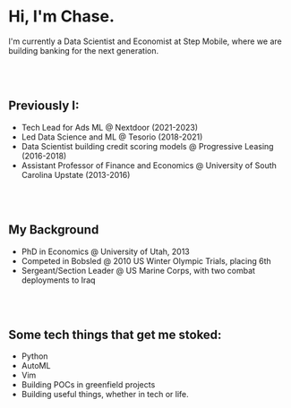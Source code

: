 # Hi, I'm Chase.

I'm currently a Data Scientist and Economist at Step Mobile, where we are building banking for the next generation.
 
<br><br>
## Previously I:
- Tech Lead for Ads ML @ Nextdoor (2021-2023)
- Led Data Science and ML @ Tesorio (2018-2021)
- Data Scientist building credit scoring models @ Progressive Leasing (2016-2018)
- Assistant Professor of Finance and Economics @ University of South Carolina Upstate (2013-2016)

<br><br>
## My Background
- PhD in Economics @ University of Utah, 2013
- Competed in Bobsled @ 2010 US Winter Olympic Trials, placing 6th
- Sergeant/Section Leader @ US Marine Corps, with two combat deployments to Iraq
  
<br><br>
## Some tech things that get me stoked:
- Python
- AutoML 
- Vim
- Building POCs in greenfield projects
- Building useful things, whether in tech or life.

